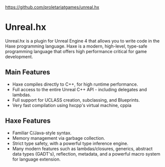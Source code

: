https://github.com/proletariatgames/unreal.hx

# Unreal.hx
Unreal.hx is a plugin for Unreal Engine 4 that allows you to write code in the Haxe programming language. Haxe is a modern, high-level, type-safe programming language that offers high performance critical for game development.

## Main Features
* Haxe compiles directly to C++, for high runtime performance.
* Full access to the entire Unreal C++ API - including delegates and lambdas.
* Full support for UCLASS creation, subclassing, and Blueprints.
* Very fast compilation using hxcpp's virtual machine, cppia

## Haxe Features
* Familiar C/Java-style syntax.
* Memory management via garbage collection.
* Strict type safety, with a powerful type inference engine.
* Many modern features such as lambdas/closures, generics, abstract data types (GADT's), reflection, metadata, and a powerful macro system for language extension.
